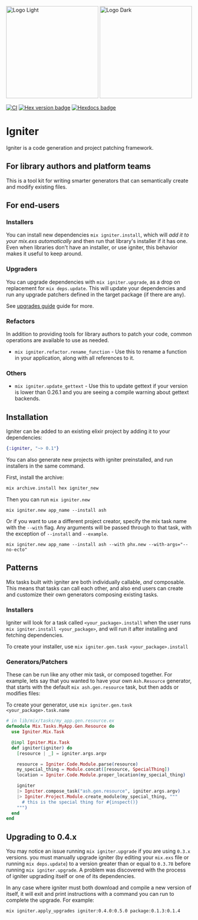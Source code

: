 <img src="https://github.com/ash-project/igniter/blob/main/logos/igniter-logo-small.png?raw=true#gh-light-mode-only" alt="Logo Light" width="250">
<img src="https://github.com/ash-project/igniter/blob/main/logos/igniter-logo-small.png?raw=true#gh-dark-mode-only" alt="Logo Dark" width="250">

[![CI](https://github.com/ash-project/igniter/actions/workflows/elixir.yml/badge.svg)](https://github.com/ash-project/igniter/actions/workflows/elixir.yml)
[![Hex version badge](https://img.shields.io/hexpm/v/igniter.svg)](https://hex.pm/packages/igniter)
[![Hexdocs badge](https://img.shields.io/badge/docs-hexdocs-purple)](https://hexdocs.pm/igniter)

# Igniter

Igniter is a code generation and project patching framework.

## For library authors and platform teams

This is a tool kit for writing smarter generators that can semantically create and modify existing files.

## For end-users

### Installers

You can install new dependencies `mix igniter.install`, which will _add it to your mix.exs automatically_ and then run
that library's installer if it has one. Even when libraries don't have an installer, or use igniter, this behavior
makes it useful to keep around.

### Upgraders

You can upgrade dependencies with `mix igniter.upgrade`, as a drop on replacement for `mix deps.update`. This
will update your dependencies and run any upgrade patchers defined in the target package (if there are any).

See [upgrades guide](/documentation/upgrades.md) guide for more.

### Refactors

In addition to providing tools for library authors to patch your code, common operations are available to use as needed.

- `mix igniter.refactor.rename_function` - Use this to rename a function in your application, along with all references to it.

### Others

- `mix igniter.update_gettext` - Use this to update gettext if your version is lower than 0.26.1 and you are seeing a compile warning
  about gettext backends.

## Installation

Igniter can be added to an existing elixir project by adding it to your dependencies:

```elixir
{:igniter, "~> 0.1"}
```

You can also generate new projects with igniter preinstalled, and run installers in the same command.

First, install the archive:

```elixir
mix archive.install hex igniter_new
```

Then you can run `mix igniter.new`

```
mix igniter.new app_name --install ash
```

Or if you want to use a different project creator, specify the mix task name with the `--with` flag. Any arguments will be passed through to that task, with the exception of `--install` and `--example`.

```
mix igniter.new app_name --install ash --with phx.new --with-args="--no-ecto"
```

## Patterns

Mix tasks built with igniter are both individually callable, _and_ composable. This means that tasks can call each other, and also end users can create and customize their own generators composing existing tasks.

### Installers

Igniter will look for a task called `<your_package>.install` when the user runs `mix igniter.install <your_package>`, and will run it after installing and fetching dependencies.

To create your installer, use `mix igniter.gen.task <your_package>.install`

### Generators/Patchers

These can be run like any other mix task, or composed together. For example, lets say that you wanted to have your own `Ash.Resource` generator, that starts with the default `mix ash.gen.resource` task, but then adds or modifies files:

To create your generator, use `mix igniter.gen.task <your_package>.task.name`

```elixir
# in lib/mix/tasks/my_app.gen.resource.ex
defmodule Mix.Tasks.MyApp.Gen.Resource do
  use Igniter.Mix.Task

  @impl Igniter.Mix.Task
  def igniter(igniter) do
    [resource | _] = igniter.args.argv

    resource = Igniter.Code.Module.parse(resource)
    my_special_thing = Module.concat([resource, SpecialThing])
    location = Igniter.Code.Module.proper_location(my_special_thing)

    igniter
    |> Igniter.compose_task("ash.gen.resource", igniter.args.argv)
    |> Igniter.Project.Module.create_module(my_special_thing, """
      # this is the special thing for #{inspect()}
    """)
  end
end
```

## Upgrading to 0.4.x

You may notice an issue running `mix igniter.upgrade` if you are using `0.3.x` versions.
you must manually upgrade igniter (by editing your `mix.exs` file or running `mix deps.update`)
to a version greater than or equal to `0.3.78` before running `mix igniter.upgrade`. A problem
was discovered with the process of igniter upgrading itself or one of its dependencies.

In any case where igniter must both download and compile a new version of itself, it will exit
and print instructions with a command you can run to complete the upgrade. For example:

`mix igniter.apply_upgrades igniter:0.4.0:0.5.0 package:0.1.3:0.1.4`
